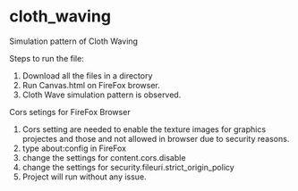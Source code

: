 # cloth_waving
Simulation pattern of Cloth Waving


Steps to run the file:

1. Download all the files in a directory
2. Run Canvas.html on FireFox browser.
3. Cloth Wave simulation pattern is observed.

Cors setings for FireFox Browser

1. Cors setting are needed to enable the texture images for graphics projectes and those and not allowed in browser due to security reasons.
2. type about:config in FireFox
3. change the settings for content.cors.disable
4. change the settings for security.fileuri.strict_origin_policy
5. Project will run without any issue.
